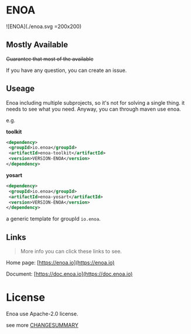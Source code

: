 
  
ENOA
===============

![ENOA](./enoa.svg =200x200)

 
## Mostly Available
 
~~Guarantee that most of the available~~
 
If you have any question, you can create an issue.



##  Useage

Enoa including multiple subprojects, so it's not for solving a single thing. it needs to see what you need.
Anyway, you can through maven use enoa.

e.g.

**toolkit**

```xml
<dependency>  
 <groupId>io.enoa</groupId>  
 <artifactId>enoa-toolkit</artifactId>  
 <version>VERSION-ENOA</version>  
</dependency>
```

**yosart**

```xml
<dependency>  
 <groupId>io.enoa</groupId>  
 <artifactId>enoa-yosart</artifactId>  
 <version>VERSION-ENOA</version>  
</dependency>
```

a generic template for groupId `io.enoa`.


## Links

> More info you can click these links to see.

Home page: [https://enoa.io](https://enoa.io)

Document: [https://doc.enoa.io](https://doc.enoa.io)

# License

Enoa use Apache-2.0 license.

see more [CHANGESUMMARY](./CHANGESUMMARY.md)
